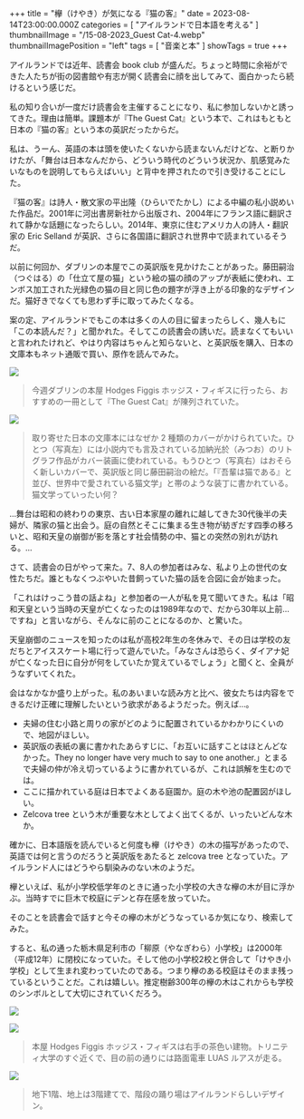 +++
title = "欅（けやき）が気になる『猫の客』"
date = 2023-08-14T23:00:00.000Z
categories = [ "アイルランドで日本語を考える" ]
thumbnailImage = "/15-08-2023_Guest Cat-4.webp"
thumbnailImagePosition = "left"
tags = [ "音楽と本" ]
showTags = true
+++

アイルランドでは近年、読書会 book club が盛んだ。ちょっと時間に余裕ができた人たちが街の図書館や有志が開く読書会に顔を出してみて、面白かったら続けるという感じだ。

<!--more-->

私の知り合いが一度だけ読書会を主催することになり、私に参加しないかと誘ってきた。理由は簡単。課題本が『The Guest Cat』という本で、これはもともと日本の『猫の客』という本の英訳だったからだ。

私は、うーん、英語の本は頭を使いたくないから読まないんだけどな、と断りかけたが、「舞台は日本なんだから、どういう時代のどういう状況か、肌感覚みたいなものを説明してもらえばいい」と背中を押されたので引き受けることにした。

『猫の客』は詩人・散文家の平出隆（ひらいでたかし）による中編の私小説めいた作品だ。2001年に河出書房新社から出版され、2004年にフランス語に翻訳されて静かな話題になったらしい。2014年、東京に住むアメリカ人の詩人・翻訳家の Eric Selland が英訳、さらに各国語に翻訳され世界中で読まれているそうだ。

以前に何回か、ダブリンの本屋でこの英訳版を見かけたことがあった。藤田嗣治（つぐはる）の「仕立て屋の猫」という絵の猫の顔のアップが表紙に使われ、エンボス加工された光緑色の猫の目と同じ色の題字が浮き上がる印象的なデザインだ。猫好きでなくても思わず手に取ってみたくなる。

案の定、アイルランドでもこの本は多くの人の目に留まったらしく、幾人もに「この本読んだ？」と聞かれた。そしてこの読書会の誘いだ。読まなくてもいいと言われたけれど、やはり内容はちゃんと知らないと、と英訳版を購入、日本の文庫本もネット通販で買い、原作を読んでみた。

![](</15-08-2023_Guest Cat-4.webp>)

> 今週ダブリンの本屋 Hodges Figgis ホッジス・フィギスに行ったら、おすすめの一冊として『The Guest Cat』が陳列されていた。

![](</15-08-2023_Guest Cat-5.webp>)

> 取り寄せた日本の文庫本にはなぜか 2 種類のカバーがかけられていた。ひとつ（写真左）には小説内でも言及されている加納光於（みつお）のリトグラフ作品がカバー装画に使われている。もうひとつ（写真右）はおそらく新しいカバーで、英訳版と同じ藤田嗣治の絵だ。「『吾輩は猫である』と並び、世界中で愛されている猫文学」と帯のような装丁に書かれている。猫文学っていったい何？

...舞台は昭和の終わりの東京、古い日本家屋の離れに越してきた30代後半の夫婦が、隣家の猫と出会う。庭の自然とそこに集まる生き物が紡ぎだす四季の移ろいと、昭和天皇の崩御が影を落とす社会情勢の中、猫との突然の別れが訪れる。...

さて、読書会の日がやって来た。7、8人の参加者はみな、私より上の世代の女性たちだ。誰ともなくつぶやいた昔飼っていた猫の話を合図に会が始まった。

「これはけっこう昔の話よね」と参加者の一人が私を見て聞いてきた。私は「昭和天皇という当時の天皇が亡くなったのは1989年なので、だから30年以上前...ですね」と言いながら、そんなに前のことになるのか、と驚いた。

天皇崩御のニュースを知ったのは私が高校2年生の冬休みで、その日は学校の友だちとアイススケート場に行って遊んでいた。「みなさんは恐らく、ダイアナ妃が亡くなった日に自分が何をしていたか覚えているでしょう」と聞くと、全員がうなずいてくれた。

会はなかなか盛り上がった。私のあいまいな読み方と比べ、彼女たちは内容をできるだけ正確に理解したいという欲求があるようだった。例えば...。

* 夫婦の住む小路と周りの家がどのように配置されているかわかりにくいので、地図がほしい。
* 英訳版の表紙の裏に書かれたあらすじに、「お互いに話すことはほとんどなかった。They no longer have very much to say to one another.」とまるで夫婦の仲が冷え切っているように書かれているが、これは誤解を生むのでは。
* ここに描かれている庭は日本でよくある庭園か。庭の木や池の配置図がほしい。
* Zelcova tree という木が重要な木としてよく出てくるが、いったいどんな木か。

確かに、日本語版を読んでいると何度も欅（けやき）の木の描写があったので、英語では何と言うのだろうと英訳版をあたると zelcova tree となっていた。アイルランド人にはどうやら馴染みのない木のようだ。

欅といえば、私が小学校低学年のときに通った小学校の大きな欅の木が目に浮かぶ。当時すでに巨木で校庭にデンと存在感を放っていた。

そのことを読書会で話すと今その欅の木がどうなっているか気になり、検索してみた。

すると、私の通った栃木県足利市の「柳原（やなぎわら）小学校」は2000年（平成12年）に閉校になっていた。そして他の小学校2校と併合して「けやき小学校」として生まれ変わっていたのである。つまり欅のある校庭はそのまま残っているということだ。これは嬉しい。推定樹齢300年の欅の木はこれからも学校のシンボルとして大切にされていくだろう。

![](</15-08-2023_Guest Cat-1.webp>)

![](</15-08-2023_Guest Cat-2.webp>)

> 本屋 Hodges Figgis ホッジス・フィギスは右手の茶色い建物。トリニティ大学のすぐ近くで、目の前の通りには路面電車 LUAS ルアスが走る。

![](</15-08-2023_Guest Cat-3.webp>)

> 地下1階、地上は3階建てで、階段の踊り場はアイルランドらしいデザイン。
